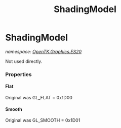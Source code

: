 ﻿---
title: ShadingModel
---

# ShadingModel
_namespace: [OpenTK.Graphics.ES20](N-OpenTK.Graphics.ES20.html)_

Not used directly.



### Properties

#### Flat
Original was GL_FLAT = 0x1D00
#### Smooth
Original was GL_SMOOTH = 0x1D01

